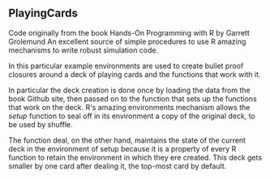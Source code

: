 ## PlayingCards
Code originally from the book Hands-On Programming with R by Garrett Grolemund
An excellent source of simple procedures to use R amazing mechanisms to write robust simulation code.

In this particular example environments are used to create bullet proof closures around a deck of playing 
cards and the functions that work with it.

In particular the deck creation is done once by loading the data from the book Github site, then passed on to the
function that sets up the functions that work on the deck.
R's amazing environments mechanism allows the _setup_ function to seal off in its environment a copy of the original 
deck, to be used by shuffle.

The function deal, on the other hand, maintains the state of the current deck in the environment of setup because
it is a property of every R function to retain the environment in which they ere created. This deck gets smaller by
one card after dealing it, the top-most card by default.

